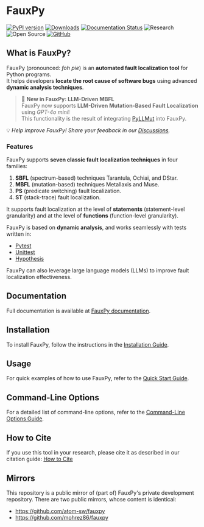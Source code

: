 # FauxPy

[![PyPI version](https://badge.fury.io/py/fauxpy.svg)](https://badge.fury.io/py/fauxpy)
[![Downloads](https://static.pepy.tech/badge/fauxpy)](https://pepy.tech/project/fauxpy)
[![Documentation Status](https://readthedocs.org/projects/fauxpy/badge/?version=latest)](https://fauxpy.readthedocs.io/en/latest/?badge=latest)
![Research](https://img.shields.io/badge/Research-Driven-lightgrey)
![Open Source](https://img.shields.io/badge/Open%20Source-Yes-brightgreen)
[![GitHub](https://img.shields.io/github/license/atom-sw/fauxpy)](LICENSE)

## What is FauxPy?

FauxPy (pronounced: *foh pie*) is an **automated fault localization tool** for Python programs.  
It helps developers **locate the root cause of software bugs** using advanced **dynamic analysis techniques**.  

> 🚀 **New in FauxPy: LLM-Driven MBFL**  
FauxPy now supports **LLM-Driven Mutation-Based Fault 
Localization** using *GPT-4o mini*!  
This functionality is the result of 
integrating [PyLLMut](https://pyllmut.readthedocs.io)
into FauxPy.

💡 *Help improve FauxPy! Share your feedback in our [Discussions](https://github.com/mohrez86/fauxpy/discussions).*

### Features

FauxPy supports **seven classic fault localization techniques** in four families:

1. **SBFL** (spectrum-based) techniques Tarantula, Ochiai, and DStar.
2. **MBFL** (mutation-based) techniques Metallaxis and Muse.
3. **PS** (predicate switching) fault localization.
4. **ST** (stack-trace) fault localization.

It supports fault localization at the
level of **statements** 
(statement-level granularity) and at
the level of **functions** 
(function-level granularity).

FauxPy is based on **dynamic analysis**, and works seamlessly with tests written in:

- [Pytest](https://pytest.org)  
- [Unittest](https://docs.python.org/3/library/unittest.html)  
- [Hypothesis](https://hypothesis.works/)

FauxPy can also leverage large language models (LLMs) to 
improve fault localization effectiveness.

## Documentation  

Full documentation is available at
[FauxPy documentation](https://fauxpy.readthedocs.io/).  

## Installation

To install FauxPy, follow the instructions in the 
[Installation Guide](https://fauxpy.readthedocs.io/en/latest/user/install).

## Usage

For quick examples of how to use FauxPy, refer to the 
[Quick Start Guide](https://fauxpy.readthedocs.io/en/latest/user/start).  

## Command-Line Options

For a detailed list of command-line options, refer to the
[Command-Line Options Guide](https://fauxpy.readthedocs.io/en/latest/user/using).

## How to Cite

If you use this tool in your research, please cite it as described in our citation guide:
[How to Cite](https://fauxpy.readthedocs.io/en/latest/user/citation/)

## Mirrors

This repository is a public mirror of 
(part of) FauxPy's private development 
repository. There are two public 
mirrors, whose content 
is identical:

- https://github.com/atom-sw/fauxpy
- https://github.com/mohrez86/fauxpy
